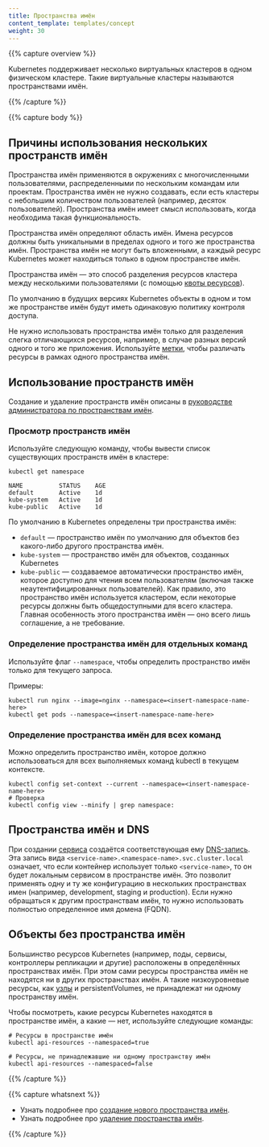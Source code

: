 ```yaml
---
title: Пространства имён
content_template: templates/concept
weight: 30
---
```


{{% capture overview %}}

Kubernetes поддерживает несколько виртуальных кластеров в одном физическом кластере. Такие виртуальные кластеры называются пространствами имён.

{{% /capture %}}

{{% capture body %}}

## Причины использования нескольких пространств имён

Пространства имён применяются в окружениях с многочисленными пользователями, распределенными по нескольким командам или проектам. Пространства имён не нужно создавать, если есть кластеры с небольшим количеством пользователей (например, десяток пользователей). Пространства имён имеет смысл использовать, когда необходима такая функциональность.

Пространства имён определяют область имён. Имена ресурсов должны быть уникальными в пределах одного и того же пространства имён. Пространства имён не могут быть вложенными, а каждый ресурс Kubernetes может находиться только в одном пространстве имён.

Пространства имён — это способ разделения ресурсов кластера между несколькими пользователями (с помощью [квоты ресурсов](/docs/concepts/policy/resource-quotas/)).

По умолчанию в будущих версиях Kubernetes объекты в одном и том же пространстве имён будут иметь одинаковую политику контроля доступа.

Не нужно использовать пространства имён только для разделения слегка отличающихся ресурсов, например, в случае разных версий одного и того же приложения. Используйте [метки](/ru/docs/concepts/overview/working-with-objects/labels/), чтобы различать ресурсы в рамках одного пространства имён.

## Использование пространств имён

Создание и удаление пространств имён описаны в [руководстве администратора по пространствам имён](/docs/admin/namespaces).

### Просмотр пространств имён

Используйте следующую команду, чтобы вывести список существующих пространств имён в кластере:

```shell
kubectl get namespace
```
```
NAME          STATUS    AGE
default       Active    1d
kube-system   Active    1d
kube-public   Active    1d
```

По умолчанию в Kubernetes определены три пространства имён:

   * `default` — пространство имён по умолчанию для объектов без какого-либо другого пространства имён.
   * `kube-system` — пространство имён для объектов, созданных Kubernetes
   * `kube-public` — создаваемое автоматически пространство имён, которое доступно для чтения всем пользователям (включая также неаутентифицированных пользователей). Как правило, это пространство имён используется кластером, если некоторые ресурсы должны быть общедоступными для всего кластера. Главная особенность этого пространства имён — оно всего лишь соглашение, а не требование.

### Определение пространства имён для отдельных команд

Используйте флаг `--namespace`, чтобы определить пространство имён только для текущего запроса.

Примеры:

```shell
kubectl run nginx --image=nginx --namespace=<insert-namespace-name-here>
kubectl get pods --namespace=<insert-namespace-name-here>
```

### Определение пространства имён для всех команд

Можно определить пространство имён, которое должно использоваться для всех выполняемых команд kubectl в текущем контексте.

```shell
kubectl config set-context --current --namespace=<insert-namespace-name-here>
# Проверка
kubectl config view --minify | grep namespace:
```

## Пространства имён и DNS

При создании [сервиса](/docs/user-guide/services) создаётся соответствующая ему [DNS-запись](/docs/concepts/services-networking/dns-pod-service/).
Эта запись вида `<service-name>.<namespace-name>.svc.cluster.local` означает, что если контейнер использует только `<service-name>`, то он будет локальным сервисом в пространстве имён. Это позволит применять одну и ту же конфигурацию в нескольких пространствах имен (например, development, staging и production). Если нужно обращаться к другим пространствам имён, то нужно использовать полностью определенное имя домена (FQDN).

## Объекты без пространства имён

Большинство ресурсов Kubernetes (например, поды, сервисы, контроллеры репликации и другие) расположены в определённых пространствах имён. При этом сами ресурсы пространства имён не находятся ни в других пространствах имён. А такие низкоуровневые ресурсы, как [узлы](/docs/admin/node) и persistentVolumes, не принадлежат ни одному пространству имён.

Чтобы посмотреть, какие ресурсы Kubernetes находятся в пространстве имён, а какие — нет, используйте следующие команды:

```shell
# Ресурсы в пространстве имён
kubectl api-resources --namespaced=true

# Ресурсы, не принадлежавшие ни одному пространству имён
kubectl api-resources --namespaced=false
```

{{% /capture %}}

{{% capture whatsnext %}}
* Узнать подробнее про [создание нового пространства имён](/docs/tasks/administer-cluster/namespaces/#creating-a-new-namespace).
* Узнать подробнее про [удаление пространства имён](/docs/tasks/administer-cluster/namespaces/#deleting-a-namespace).

{{% /capture %}}
